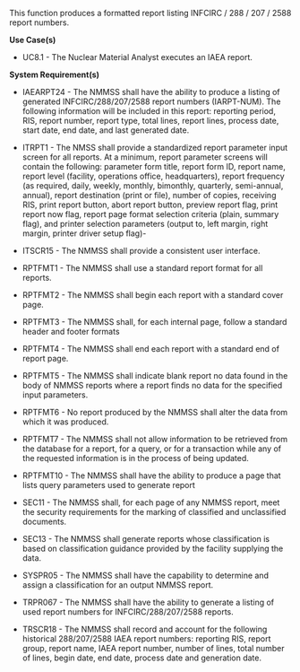 This function produces a formatted report listing INFCIRC / 288 / 207 / 2588 report numbers.

**Use Case(s)**

- UC8.1 - The Nuclear Material Analyst executes an IAEA report.

**System Requirement(s)**

- IAEARPT24 - The NMMSS shall have the ability to produce a listing of generated INFCIRC/288/207/2588 report numbers (IARPT-NUM). The following information will be included in this report: reporting period, RIS, report number, report type, total lines, report lines, process date, start date, end date, and last generated date.

- ITRPT1 - The NMSS shall provide a standardized report parameter input screen for all reports. At a minimum, report parameter screens will contain the following: parameter form title, report form ID, report name, report level (facility, operations office, headquarters), report frequency (as required, daily, weekly, monthly, bimonthly, quarterly, semi-annual, annual), report destination (print or file), number of copies, receiving RIS, print report button, abort report button, preview report flag, print report now flag, report page format selection criteria (plain, summary flag), and printer selection parameters (output to, left margin, right margin, printer driver setup flag)-

- ITSCR15 - The NMMSS shall provide a consistent user interface.

- RPTFMT1 - The NMMSS shall use a standard report format for all reports.

- RPTFMT2 - The NMMSS shall begin each report with a standard cover page.

- RPTFMT3 - The NMMSS shall, for each internal page, follow a standard header and footer formats

- RPTFMT4 - The NMMSS shall end each report with a standard end of report page.

- RPTFMT5 - The NMMSS shall indicate blank report no data found in the body of NMMSS reports where a report finds no data for the specified input parameters.

- RPTFMT6 - No report produced by the NMMSS shall alter the data from which it was produced.

- RPTFMT7 - The NMMSS shall not allow information to be retrieved from the database for a report, for a query, or for a transaction while any of the requested information is in the process of being updated.

- RPTFMT10 - The NMMSS shall have the ability to produce a page that lists query parameters used to generate report

- SEC11 - The NMMSS shall, for each page of any NMMSS report, meet the security requirements for the marking of classified and unclassified documents.

- SEC13 - The NMMSS shall generate reports whose classification is based on classification guidance provided by the facility supplying the data.

- SYSPR05 - The NMMSS shall have the capability to determine and assign a classification for an output NMMSS report.

- TRPR067 - The NMMSS shall have the ability to generate a listing of used report numbers for INFCIRC/288/207/2588 reports.

- TRSCR18 - The NMMSS shall record and account for the following historical 288/207/2588 IAEA report numbers: reporting RIS, report group, report name, IAEA report number, number of lines, total number of lines, begin date, end date, process date and generation date.